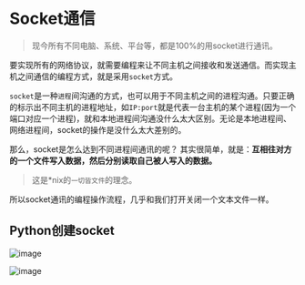 # Socket通信

> 现今所有不同电脑、系统、平台等，都是100%的用socket进行通讯。

要实现所有的网络协议，就需要编程来让不同主机之间接收和发送通信。而实现主机之间通信的编程方式，就是采用`socket`方式。

`socket`是一种`进程`间沟通的方式，也可以用于不同主机之间的进程沟通。只要正确的标示出不同主机的进程地址，如`IP:port`就是代表一台主机的某个进程(因为一个端口对应一个进程)，就和本地进程间沟通没什么太大区别。无论是本地进程间、网络进程间，socket的操作是没什么太大差别的。

那么，socket是怎么达到不同进程间通讯的呢？
其实很简单，就是：**互相往对方的一个文件写入数据，然后分别读取自己被人写入的数据。**

> 这是*nix的`一切皆文件`的理念。

所以socket通讯的编程操作流程，几乎和我们打开关闭一个文本文件一样。


## Python创建socket

![image](https://user-images.githubusercontent.com/14041622/48402144-d1100000-e765-11e8-9cbc-52ac5d522140.png)

![image](https://user-images.githubusercontent.com/14041622/48402168-ebe27480-e765-11e8-88c8-b43a0e8a1cb3.png)
